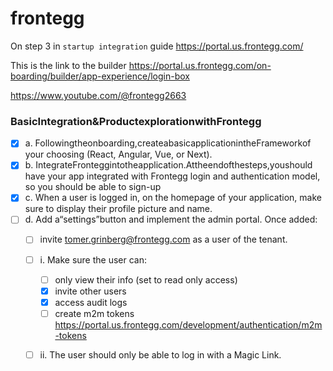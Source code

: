 # frontegg

On step 3 in `startup integration` guide https://portal.us.frontegg.com/

This is the link to the builder https://portal.us.frontegg.com/on-boarding/builder/app-experience/login-box

https://www.youtube.com/@frontegg2663

### BasicIntegration&ProductexplorationwithFrontegg
- [x] a. Followingtheonboarding,createabasicapplicationintheFrameworkof  your choosing (React, Angular, Vue, or Next).
- [x] b. IntegrateFronteggintotheapplication.Attheendofthesteps,youshould have your app integrated with Frontegg login and authentication model, so you should be able to sign-up
- [x] c. When a user is logged in, on the homepage of your application, make sure to display their profile picture and name.
- [ ] d. Add a“settings”button and implement the admin portal. Once added:
    - [ ] invite tomer.grinberg@frontegg.com as a user of the tenant.
    - [ ] i. Make sure the user can:
        - [ ] only view their info (set to read only access)
        - [x] invite other users
        - [x] access audit logs
        - [ ] create m2m tokens https://portal.us.frontegg.com/development/authentication/m2m-tokens
    - [ ] ii. The user should only be able to log in with a Magic Link.
  
     





